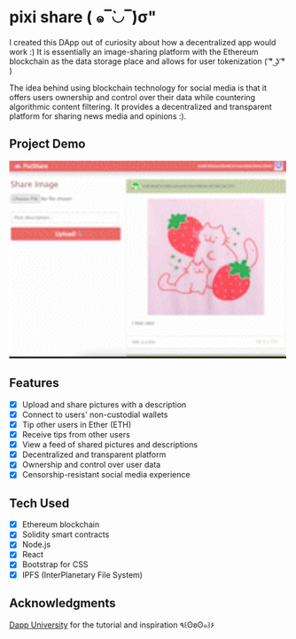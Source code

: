 # pixi share ( ๑‾̀◡‾́)σ"

I created this DApp out of curiosity about how a decentralized app would work :) It is essentially an image-sharing platform with the Ethereum blockchain as the data storage place and allows for user tokenization ( ͡° ͜ʖ ͡° )

The idea behind using blockchain technology for social media is that it offers users ownership and control over their data while countering algorithmic content filtering. It provides a decentralized and transparent platform for sharing news media and opinions :).

## Project Demo
 
<img src='./src/screen.gif' width=500px alt="App Screenshot">

## Features
- [x] Upload and share pictures with a description
- [x] Connect to users' non-custodial wallets
- [x] Tip other users in Ether (ETH)
- [x] Receive tips from other users
- [x] View a feed of shared pictures and descriptions
- [x] Decentralized and transparent platform
- [x] Ownership and control over user data
- [x] Censorship-resistant social media experience

## Tech Used
- [x] Ethereum blockchain
- [x] Solidity smart contracts
- [x] Node.js
- [x] React
- [x] Bootstrap for CSS
- [x] IPFS (InterPlanetary File System)

## Acknowledgments
[Dapp University](https://www.dappuniversity.com/) for the tutorial and inspiration ٩꒰ʘʚʘ๑꒱۶


